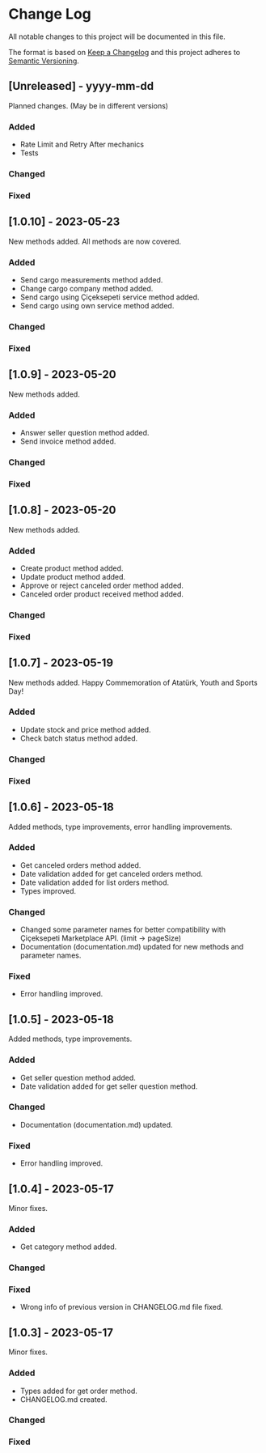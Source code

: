 # Change Log

All notable changes to this project will be documented in this file.

The format is based on [Keep a Changelog](http://keepachangelog.com/)
and this project adheres to [Semantic Versioning](http://semver.org/).

## [Unreleased] - yyyy-mm-dd

Planned changes. (May be in different versions)

### Added

-   Rate Limit and Retry After mechanics
-   Tests

### Changed

### Fixed

## [1.0.10] - 2023-05-23

New methods added. All methods are now covered.

### Added

-   Send cargo measurements method added.
-   Change cargo company method added.
-   Send cargo using Çiçeksepeti service method added.
-   Send cargo using own service method added.

### Changed

### Fixed

## [1.0.9] - 2023-05-20

New methods added.

### Added

-   Answer seller question method added.
-   Send invoice method added.

### Changed

### Fixed

## [1.0.8] - 2023-05-20

New methods added.

### Added

-   Create product method added.
-   Update product method added.
-   Approve or reject canceled order method added.
-   Canceled order product received method added.

### Changed

### Fixed

## [1.0.7] - 2023-05-19

New methods added. Happy Commemoration of Atatürk, Youth and Sports Day!

### Added

-   Update stock and price method added.
-   Check batch status method added.

### Changed

### Fixed

## [1.0.6] - 2023-05-18

Added methods, type improvements, error handling improvements.

### Added

-   Get canceled orders method added.
-   Date validation added for get canceled orders method.
-   Date validation added for list orders method.
-   Types improved.

### Changed

-   Changed some parameter names for better compatibility with Çiçeksepeti Marketplace API. (limit -> pageSize)
-   Documentation (documentation.md) updated for new methods and parameter names.

### Fixed

-   Error handling improved.

## [1.0.5] - 2023-05-18

Added methods, type improvements.

### Added

-   Get seller question method added.
-   Date validation added for get seller question method.

### Changed

-   Documentation (documentation.md) updated.

### Fixed

-   Error handling improved.

## [1.0.4] - 2023-05-17

Minor fixes.

### Added

-   Get category method added.

### Changed

### Fixed

-   Wrong info of previous version in CHANGELOG.md file fixed.

## [1.0.3] - 2023-05-17

Minor fixes.

### Added

-   Types added for get order method.
-   CHANGELOG.md created.

### Changed

### Fixed
